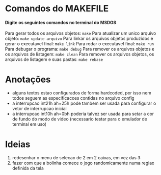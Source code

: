 # Comandos do MAKEFILE
#### Digite os seguintes comandos no terminal do MSDOS

Para gerar todos os arquivos objetos:
```make```
Para atualizar um unico arquivo objeto:
```make update arquivo```
Para linkar os arquivos objetos produzidos e gerar o executavel final:
```make link```
Para rodar o executavel final:
```make run```
Para debugar o programa:
```make debug```
Para remover os arquivos objetos e os arquivos de listagem:
```make clean```
Para remover os arquivos objetos, os arquivos de listagem e suas pastas:
```make rebase```

# Anotações
- alguns textos estao configurados de forma hardcoded, por isso nem todos seguem as especificacoes contidas no arquivo config
- a interrupcao int21h ah=25h pode tambem ser usada para configurar o vetor de interrupcao inicial
- a interrupcao int10h ah=0bh poderia talvez ser usada para setar a cor de fundo do modo de video (necessario testar para o emulador de terminal em uso)

# Ideias
1. redesenhar o menu de selecao de 2 em 2 caixas, em vez das 3
2. fazer com que a bolinha comece o jogo randomicamente numa regiao definida da tela
